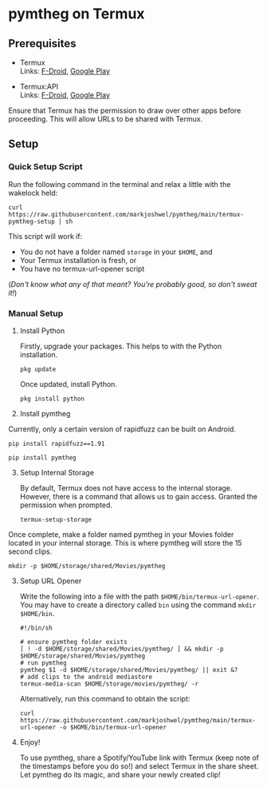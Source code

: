 # pymtheg on Termux

## Prerequisites

- Termux  
  Links: [F-Droid](https://f-droid.org/packages/com.termux), [Google Play](https://play.google.com/store/apps/details?id=com.termux)

- Termux:API  
  Links: [F-Droid](https://f-droid.org/packages/com.termux.api), [Google Play](https://play.google.com/store/apps/details?id=com.termux.api)

Ensure that Termux has the permission to draw over other apps before proceeding. This will allow URLs to be shared with Termux.

## Setup

### Quick Setup Script

Run the following command in the terminal and relax a little with the wakelock held:

```text
curl https://raw.githubusercontent.com/markjoshwel/pymtheg/main/termux-pymtheg-setup | sh
```

This script will work if:

- You do not have a folder named `storage` in your `$HOME`, and
- Your Termux installation is fresh, or
- You have no termux-url-opener script

(_Don't know what any of that meant? You're probably good, so don't sweat it!_)

### Manual Setup

1. Install Python

   Firstly, upgrade your packages. This helps to with the Python installation.

   ```
   pkg update
   ```

   Once updated, install Python.

   ```
   pkg install python
   ```

2. Install pymtheg

  Currently, only a certain version of rapidfuzz can be built on Android.

  ```
  pip install rapidfuzz==1.91
  ```

  ```
  pip install pymtheg
  ```

3. Setup Internal Storage

   By default, Termux does not have access to the internal storage. However, there is a command that allows us to gain access. Granted the permission when prompted.

   ```
   termux-setup-storage
   ```

  Once complete, make a folder named pymtheg in your Movies folder located in your internal storage. This is where pymtheg will store the 15 second clips.

   ```
   mkdir -p $HOME/storage/shared/Movies/pymtheg
   ```

3. Setup URL Opener

   Write the following into a file with the path `$HOME/bin/termux-url-opener`. You may have to create a directory called `bin` using the command `mkdir $HOME/bin`.

   ```shell
   #!/bin/sh

   # ensure pymtheg folder exists
   [ ! -d $HOME/storage/shared/Movies/pymtheg/ ] && mkdir -p $HOME/storage/shared/Movies/pymtheg
   # run pymtheg
   pymtheg $1 -d $HOME/storage/shared/Movies/pymtheg/ || exit &?
   # add clips to the android mediastore
   termux-media-scan $HOME/storage/movies/pymtheg/ -r
   ```

   Alternatively, run this command to obtain the script:

   ```
   curl https://raw.githubusercontent.com/markjoshwel/pymtheg/main/termux-url-opener -o $HOME/bin/termux-url-opener
   ```

4. Enjoy!

   To use pymtheg, share a Spotify/YouTube link with Termux (keep note of the timestamps before you do so!) and select Termux in the share sheet. Let pymtheg do its magic, and share your newly created clip!
